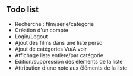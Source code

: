 ## Todo list

- Recherche : film/série/catégorie
- Création d'un compte
- Login/Logout
- Ajout des films dans une liste perso
- Ajout de catégories Vu/A voir
- Affichage liste entière/par catégorie
- Edition/suppression des éléments de la liste
- Attribution d'une note aux éléments de la liste